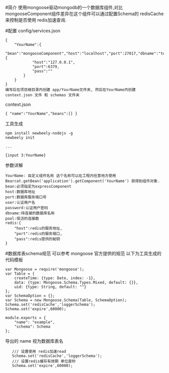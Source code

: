 #简介
    使用mongoose驱动mongodb的一个数据库组件,对比mongooseComponent组件差异在这个组件可以通过配置Schema的 redisCache来控制是否使用 redis加速查询.

#配置
   config/services.json

    {
        "YourName":{
            "bean":"mongooseComponent","host":"localhost","port":27017,"dbname":"test","user":"admin","password":"adafdsfgarfg","pool":1,"redis":{
                "host":"127.0.0.1",
                "port":6379,
                "pass":""
            }
        }
    }
    编写后在项目根目录内创建 app/YourName文件夹, 然后在YourName内创建 context.json 文件 和 schemas 文件夹
   
   context.json
   
    { "name":"YourName","beans":[] }
    
   工具生成
    
    npm install newbeely-nodejs -g
    newbeely init
    
    ...
    
    {input 3:YourName}
    
   参数详解
   
    YourName: 自定义组件名称 这个名称可以在工程内任意地方使用 Bearcat.getBean('application').getComponent('YourName') 获得到组件对象.
    bean:必须指定为expressComponent
    host:数据库地址
    port:数据库服务端口号
    user:认证用户名
    password:认证用户密码
    dbname:待连接的数据库名称
    pool:保活的连接数
    redis:{
        "host":redis的服务地址,
        "port":redis的服务端口,
        "pass":redis提供的秘钥
    }
    
#数据库表schema规范
   可以参考 mongoose 官方提供的规范
   以下为工具生成的代码模板 
   
    var Mongoose = require('mongoose');
    var Table = {
        createTime: {type: Date, index: -1},
        data: {type: Mongoose.Schema.Types.Mixed, default: {}},
        uid: {type: String, default: ""}
    };
    var SchemaOption = {};
    var Schema = new Mongoose.Schema(Table, SchemaOption);
    Schema.set('redisCache','loggerSchema');
    Schema.set('expire',60000);
    
    module.exports = {
        "name": "example",
        "schema": Schema
    };
   导出的 name 视为数据库表名
   
       /// 设置使用 redis加速read 
       Schema.set('redisCache','loggerSchema');
       /// 设置redis缓存有效期 单位是秒
       Schema.set('expire',60000);
